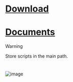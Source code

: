 # [Download](https://github.com/Bt08s/PYAutmation/archive/refs/heads/main.zip)
# [Documents](https://github.com/Bt08s/PYAutmation/blob/main/DOCS.md)

> [!WARNING]
> Store scripts in the main path.

#
![image](https://github.com/Bt08s/PYAutmation/assets/68190921/ce0719ba-283d-4c54-8827-b221ad992510)
